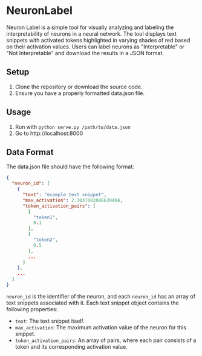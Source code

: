 # NeuronLabel
Neuron Label is a simple tool for visually analyzing and labeling the interpretability of neurons in a neural network. The tool displays text snippets with activated tokens highlighted in varying shades of red based on their activation values. Users can label neurons as "Interpretable" or "Not Interpretable" and download the results in a JSON format.


## Setup
1. Clone the repository or download the source code.
2. Ensure you have a properly formatted data.json file.

## Usage
1. Run with `python serve.py /path/to/data.json`
2. Go to http://localhost:8000

## Data Format
The data.json file should have the following format:

```json
{
  "neuron_id": [
    {
      "text": "example text snippet",
      "max_activation": 2.3037002086639404,
      "token_activation_pairs": [
        [
          "token1",
          0.1
        ],
        [
          "token2",
          0.5
        ],
        ...
      ]
    },
    ...
  ]
}
```

`neuron_id` is the identifier of the neuron, and each `neuron_id` has an array of text snippets associated with it. Each text snippet object contains the following properties:

- `text`: The text snippet itself.
- `max_activation`: The maximum activation value of the neuron for this snippet.
- `token_activation_pairs`: An array of pairs, where each pair consists of a token and its corresponding activation value.

